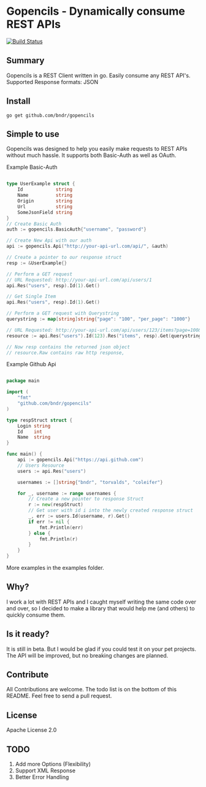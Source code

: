 # Gopencils - Dynamically consume REST APIs
[![Build Status](https://travis-ci.org/bndr/gopencils.svg?branch=master)](https://travis-ci.org/bndr/gopencils)

## Summary
Gopencils is a REST Client written in go. Easily consume any REST API's. Supported Response formats: JSON

## Install

    go get github.com/bndr/gopencils

## Simple to use

Gopencils was designed to help you easily make requests to REST APIs without much hassle. It supports both Basic-Auth as well as OAuth.

Example Basic-Auth

```go

type UserExample struct {
	Id            string
	Name          string
	Origin        string
	Url           string
	SomeJsonField string
}
// Create Basic Auth
auth := gopencils.BasicAuth{"username", "password"}

// Create New Api with our auth
api := gopencils.Api("http://your-api-url.com/api/", &auth)

// Create a pointer to our response struct
resp := &UserExample{}

// Perform a GET request
// URL Requested: http://your-api-url.com/api/users/1
api.Res("users", resp).Id(1).Get()

// Get Single Item
api.Res("users", resp).Id(1).Get()

// Perform a GET request with Querystring
querystring := map[string]string{"page": "100", "per_page": "1000"}

// URL Requested: http://your-api-url.com/api/users/123/items?page=100&per_page=1000
resource := api.Res("users").Id(123).Res("items", resp).Get(querystring)

// Now resp contains the returned json object
// resource.Raw contains raw http response,

```

Example Github Api

```go

package main

import (
	"fmt"
	"github.com/bndr/gopencils"
)

type respStruct struct {
	Login string
	Id    int
	Name  string
}

func main() {
	api := gopencils.Api("https://api.github.com")
	// Users Resource
	users := api.Res("users")

	usernames := []string{"bndr", "torvalds", "coleifer"}

	for _, username := range usernames {
		// Create a new pointer to response Struct
		r := new(respStruct)
		// Get user with id i into the newly created response struct
		_, err := users.Id(username, r).Get()
		if err != nil {
			fmt.Println(err)
		} else {
			fmt.Println(r)
		}
	}
}
```
More examples in the examples folder.

## Why?
I work a lot with REST APIs and I caught myself writing the same code over and over, so I decided to make a library that would help me (and others) to quickly consume them.

## Is it ready?

It is still in beta. But I would be glad if you could test it on your pet projects. The API will be improved, but no breaking changes are planned.

## Contribute

All Contributions are welcome. The todo list is on the bottom of this README. Feel free to send a pull request.

## License

Apache License 2.0

## TODO
1. Add more Options (Flexibility)
2. Support XML Response
3. Better Error Handling
